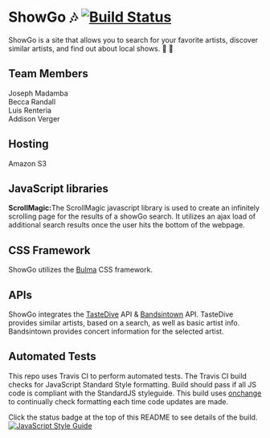 # ShowGo :notes: [![Build Status](https://travis-ci.com/addisonverger/Phase-1-Group-Project.svg?branch=master)](https://travis-ci.com/addisonverger/Phase-1-Group-Project)
ShowGo is a site that allows you to search for your favorite artists, discover similar artists, and find out about local shows. :guitar: :metal:

## Team Members
Joseph Madamba  
Becca Randall  
Luis Renteria  
Addison Verger

## Hosting
Amazon S3

## JavaScript libraries
<b>ScrollMagic:</b>The ScrollMagic javascript library is used to create an infinitely scrolling page for the results of a showGo search. It utilizes an ajax load of additional search results once the user hits the bottom of the webpage.

## CSS Framework
ShowGo utilizes the [Bulma](https://bulma.io/) CSS framework.

## APIs
ShowGo integrates the [TasteDive](https://tastedive.com/read/api) API & [Bandsintown](https://app.swaggerhub.com/apis/Bandsintown/PublicAPI/3.0.0) API. TasteDive provides similar artists, based on a search, as well as basic artist info.
Bandsintown provides concert information for the selected artist.

## Automated Tests
This repo uses Travis CI to perform automated tests. The Travis CI build checks for JavaScript Standard Style formatting. Build should pass if all JS code is compliant with the StandardJS styleguide. This build uses [onchange](https://github.com/Qard/onchange) to continually check formatting each time code updates are made. 

Click the status badge at the top of this README to see details of the build.
[![JavaScript Style Guide](https://cdn.rawgit.com/standard/standard/master/badge.svg)](https://github.com/standard/standard)

